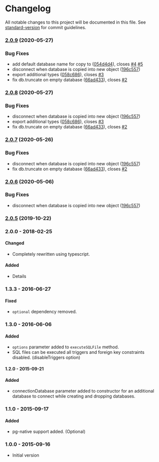 # Changelog

All notable changes to this project will be documented in this file. See [standard-version](https://github.com/conventional-changelog/standard-version) for commit guidelines.

### [2.0.9](https://github.com/ozum/pg-test-util/compare/v2.0.4...v2.0.9) (2020-05-27)


### Bug Fixes

* add default database name for copy to ([054d4d4](https://github.com/ozum/pg-test-util/commit/054d4d4fc32d80c754098ccbf5c4a20a20ee0585)), closes [#4](https://github.com/ozum/pg-test-util/issues/4) [#5](https://github.com/ozum/pg-test-util/issues/5)
* disconnect when database is copied into new object ([196c557](https://github.com/ozum/pg-test-util/commit/196c5573a01dd9e70071960504920c999f4bc63d))
* export additional types ([058c686](https://github.com/ozum/pg-test-util/commit/058c68630b23b21bacaa20e89e61544697855f3f)), closes [#3](https://github.com/ozum/pg-test-util/issues/3)
* fix db.truncate on empty database ([66ad433](https://github.com/ozum/pg-test-util/commit/66ad433042af0b7ef0bf7a73f48ed7e678907762)), closes [#2](https://github.com/ozum/pg-test-util/issues/2)

### [2.0.8](https://github.com/ozum/pg-test-util/compare/v2.0.4...v2.0.8) (2020-05-27)


### Bug Fixes

* disconnect when database is copied into new object ([196c557](https://github.com/ozum/pg-test-util/commit/196c5573a01dd9e70071960504920c999f4bc63d))
* export additional types ([058c686](https://github.com/ozum/pg-test-util/commit/058c68630b23b21bacaa20e89e61544697855f3f)), closes [#3](https://github.com/ozum/pg-test-util/issues/3)
* fix db.truncate on empty database ([66ad433](https://github.com/ozum/pg-test-util/commit/66ad433042af0b7ef0bf7a73f48ed7e678907762)), closes [#2](https://github.com/ozum/pg-test-util/issues/2)

### [2.0.7](https://github.com/ozum/pg-test-util/compare/v2.0.4...v2.0.7) (2020-05-26)


### Bug Fixes

* disconnect when database is copied into new object ([196c557](https://github.com/ozum/pg-test-util/commit/196c5573a01dd9e70071960504920c999f4bc63d))
* fix db.truncate on empty database ([66ad433](https://github.com/ozum/pg-test-util/commit/66ad433042af0b7ef0bf7a73f48ed7e678907762)), closes [#2](https://github.com/ozum/pg-test-util/issues/2)

### [2.0.6](https://github.com/ozum/pg-test-util/compare/v2.0.4...v2.0.6) (2020-05-06)


### Bug Fixes

* disconnect when database is copied into new object ([196c557](https://github.com/ozum/pg-test-util/commit/196c5573a01dd9e70071960504920c999f4bc63d))

### [2.0.5](https://github.com/ozum/pg-test-util/compare/v2.0.4...v2.0.5) (2019-10-22)

### 2.0.0 - 2018-02-25

#### Changed

* Completely rewritten using typescript.

#### Added

* Details

### 1.3.3 - 2016-06-27

#### Fixed

* `optional` dependency removed.

### 1.3.0 - 2016-06-06

#### Added

* `options` parameter added to `executeSQLFile` method.
* SQL files can be executed all triggers and foreign key constraints disabled. (disableTriggers option)

#### 1.2.0 - 2015-09-21

#### Added

* connectionDatabase parameter added to constructor for an additional database to connect while creating and dropping
  databases.

### 1.1.0 - 2015-09-17

#### Added

* pg-native support added. (Optional)

### 1.0.0 - 2015-09-16

* Initial version
